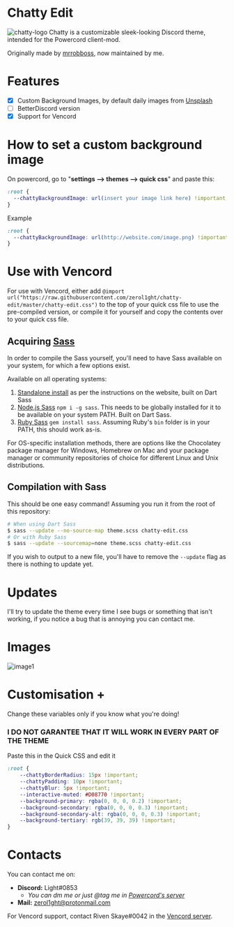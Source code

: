 # Chatty Edit
![chatty-logo](assets/logo2.png)
Chatty is a customizable sleek-looking Discord theme, intended for the Powercord client-mod.

Originally made by [mrrobboss](https://github.com/mrrobboss), now maintained by me.
# Features
- [X] Custom Background Images, by default daily images from [Unsplash](https://unsplash.com/)
- [ ] BetterDiscord version
- [X] Support for Vencord
# How to set a custom background image
On powercord, go to "**settings --> themes --> quick css**" and paste this:
```css
:root {
  --chattyBackgroundImage: url(insert your image link here) !important;
}
```
Example
```css
:root {
  --chattyBackgroundImage: url(http://website.com/image.png) !important;
}
```
# Use with Vencord
For use with Vencord, either add `@import url("https://raw.githubusercontent.com/zerol1ght/chatty-edit/master/chatty-edit.css")` to the top of your quick css file to use the pre-compiled version, or compile it for yourself and copy the contents over to your quick css file.
## Acquiring [Sass](https://sass-lang.com)
In order to compile the Sass yourself, you'll need to have Sass available on your system, for which a few options exist.

Available on all operating systems:
1. [Standalone install](https://sass-lang.com/install) as per the instructions on the website, built on Dart Sass
2. [Node.js Sass](https://www.npmjs.com/package/node-sass) `npm i -g sass`. This needs to be globally installed for it to be available on your system PATH. Built on Dart Sass.
3. [Ruby Sass](https://rubydoc.info/gems/sass-embedded) `gem install sass`. Assuming Ruby's `bin` folder is in your PATH, this should work as-is.

For OS-specific installation methods, there are options like the Chocolatey package manager for Windows, Homebrew on Mac and your package manager or community repositories of choice for different Linux and Unix distributions.
## Compilation with Sass
This should be one easy command! Assuming you run it from the root of this repository:
```sh
# When using Dart Sass
$ sass --update --no-source-map theme.scss chatty-edit.css
# Or with Ruby Sass
$ sass --update --sourcemap=none theme.scss chatty-edit.css
```
If you wish to output to a new file, you'll have to remove the `--update` flag as there is nothing to update yet.
# Updates
I'll try to update the theme every time I see bugs or something that isn't working, if you notice a bug that is annoying you can contact me.
# Images
![image1](https://i.imgur.com/CVI0sUh.png)

# Customisation +
Change these variables only if you know what you're doing!
### **I DO NOT GARANTEE THAT IT WILL WORK IN EVERY PART OF THE THEME**
Paste this in the Quick CSS and edit it
```css
:root {
    --chattyBorderRadius: 15px !important;
    --chattyPadding: 10px !important;
    --chattyBlur: 5px !important;
    --interactive-muted: #D08770 !important;
    --background-primary: rgba(0, 0, 0, 0.2) !important;
    --background-secondary: rgba(0, 0, 0, 0.3) !important;
    --background-secondary-alt: rgba(0, 0, 0, 0.3) !important;
    --background-tertiary: rgb(39, 39, 39) !important;
}
```

# Contacts
You can contact me on:
- **Discord:** Light#0853
  - *You can dm me or just @tag me in [Powercord's server](https://discord.gg/SA7VN6rUVb)*
- **Mail:**  zerol1ght@protonmail.com

For Vencord support, contact Riven Skaye#0042 in the [Vencord server](https://discord.gg/vencord).
